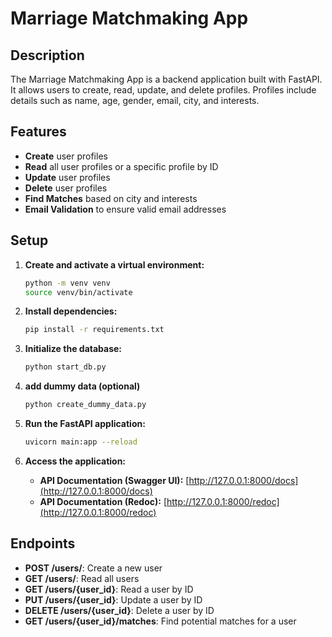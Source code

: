 # Marriage Matchmaking App

## Description

The Marriage Matchmaking App is a backend application built with FastAPI. It allows users to create, read, update, and delete profiles. Profiles include details such as name, age, gender, email, city, and interests.

## Features

- **Create** user profiles
- **Read** all user profiles or a specific profile by ID
- **Update** user profiles
- **Delete** user profiles
- **Find Matches** based on city and interests
- **Email Validation** to ensure valid email addresses

## Setup

1. **Create and activate a virtual environment:**

    ```sh
    python -m venv venv
    source venv/bin/activate 
    ```

2. **Install dependencies:**

    ```sh
    pip install -r requirements.txt
    ```

3. **Initialize the database:**

    ```sh
    python start_db.py
    ```

4. **add dummy data (optional)**

    ```sh
    python create_dummy_data.py
    ```

5. **Run the FastAPI application:**

    ```sh
    uvicorn main:app --reload
    ```

6. **Access the application:**

    - **API Documentation (Swagger UI):** [http://127.0.0.1:8000/docs](http://127.0.0.1:8000/docs)
    - **API Documentation (Redoc):** [http://127.0.0.1:8000/redoc](http://127.0.0.1:8000/redoc)

## Endpoints

- **POST /users/**: Create a new user
- **GET /users/**: Read all users
- **GET /users/{user_id}**: Read a user by ID
- **PUT /users/{user_id}**: Update a user by ID
- **DELETE /users/{user_id}**: Delete a user by ID
- **GET /users/{user_id}/matches**: Find potential matches for a user
